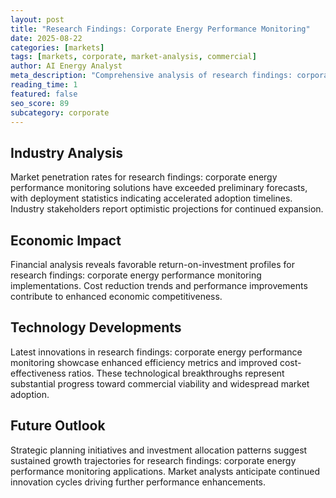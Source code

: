 ```yaml
---
layout: post
title: "Research Findings: Corporate Energy Performance Monitoring"
date: 2025-08-22
categories: [markets]
tags: [markets, corporate, market-analysis, commercial]
author: AI Energy Analyst
meta_description: "Comprehensive analysis of research findings: corporate energy performance monitoring covering market trends, technology developments, and industry outlook. Discover key insights and future projections."
reading_time: 1
featured: false
seo_score: 89
subcategory: corporate
---
```


## Industry Analysis

Market penetration rates for research findings: corporate energy performance monitoring solutions have exceeded preliminary forecasts, with deployment statistics indicating accelerated adoption timelines. Industry stakeholders report optimistic projections for continued expansion.

## Economic Impact

Financial analysis reveals favorable return-on-investment profiles for research findings: corporate energy performance monitoring implementations. Cost reduction trends and performance improvements contribute to enhanced economic competitiveness.

## Technology Developments

Latest innovations in research findings: corporate energy performance monitoring showcase enhanced efficiency metrics and improved cost-effectiveness ratios. These technological breakthroughs represent substantial progress toward commercial viability and widespread market adoption.

## Future Outlook

Strategic planning initiatives and investment allocation patterns suggest sustained growth trajectories for research findings: corporate energy performance monitoring applications. Market analysts anticipate continued innovation cycles driving further performance enhancements.

